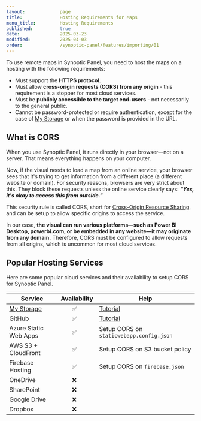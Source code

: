 ```yaml
---
layout:             page
title:              Hosting Requirements for Maps
menu_title:         Hosting Requirements
published:          true
date:               2025-03-23
modified:           2025-04-03
order:              /synoptic-panel/features/importing/01
---
```



To use remote maps in Synoptic Panel, you need to host the maps on a hosting with the following requirements:

- Must support the **HTTPS protocol**.
- Must allow **cross-origin requests (CORS) from any origin** - this requirement is a stopper for most cloud services.
- Must be **publicly accessible to the target end-users** - not necessarily to the general public.
- Cannot be password-protected or require authentication, except for the case of [My Storage](../my-storage.md) or when the password is provided in the URL.

## What is CORS

When you use Synoptic Panel, it runs directly in your browser—not on a server. That means everything happens on your computer.

Now, if the visual needs to load a map from an online service, your browser sees that it's trying to get information from a different place (a different website or domain). For security reasons, browsers are very strict about this. They block these requests unless the online service clearly says:
***"Yes, it's okay to access this from outside."***

This security rule is called CORS, short for [Cross-Origin Resource Sharing](https://developer.mozilla.org/en-US/docs/Web/HTTP/Guides/CORS), and can be setup to allow specific origins to access the service.

In our case, **the visual can run various platforms—such as Power BI Desktop, powerbi.com, or be embedded in any website—it may originate from any domain.** Therefore, CORS must be configured to allow requests from all origins, which is uncommon for most cloud services.

## Popular Hosting Services

Here are some popular cloud services and their availability to setup CORS for Synoptic Panel.

| Service       | Availability  | Help |
|---------------|---------------|------|
| [My Storage](../../features/my-storage.md)    |&nbsp;&nbsp;&nbsp;&nbsp;&nbsp;&nbsp;&nbsp;✅|[Tutorial](./maps-from-my-storage.md)|
| GitHub        |&nbsp;&nbsp;&nbsp;&nbsp;&nbsp;&nbsp;&nbsp;✅|[Tutorial](./maps-from-github.md)|
| Azure Static Web Apps |&nbsp;&nbsp;&nbsp;&nbsp;&nbsp;&nbsp;&nbsp;✅|Setup CORS on `staticwebapp.config.json`|
| AWS S3 + CloudFront |&nbsp;&nbsp;&nbsp;&nbsp;&nbsp;&nbsp;&nbsp;✅|Setup CORS on S3 bucket policy|
| Firebase Hosting |&nbsp;&nbsp;&nbsp;&nbsp;&nbsp;&nbsp;&nbsp;✅|Setup CORS on `firebase.json`|
| OneDrive      |&nbsp;&nbsp;&nbsp;&nbsp;&nbsp;&nbsp;&nbsp;❌||
| SharePoint    |&nbsp;&nbsp;&nbsp;&nbsp;&nbsp;&nbsp;&nbsp;❌||
| Google Drive  |&nbsp;&nbsp;&nbsp;&nbsp;&nbsp;&nbsp;&nbsp;❌||
| Dropbox       |&nbsp;&nbsp;&nbsp;&nbsp;&nbsp;&nbsp;&nbsp;❌||
